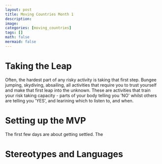 ```yaml
---
layout: post
title: Moving Countries Month 1
description:
image:
categories: [moving_countries]
tags: []
math: false
mermaid: false
---
```


# Taking the Leap
Often, the hardest part of any risky activity is taking that first step. Bungee jumping, skydiving, absailing, all activities that require you to trust yourself and make that first leap into the unknown. These are activities that train your risk taking capacity - parts of your body telling you 'NO' whilst others are telling you 'YES', and learining which to listen to, and when. 

# Setting up the MVP
The first few days are about getting settled. The 



# Stereotypes and Languages

# 

